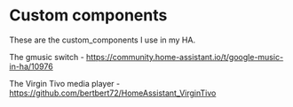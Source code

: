 # Custom components

These are the custom_components I use in my HA.

The gmusic switch - https://community.home-assistant.io/t/google-music-in-ha/10976

The Virgin Tivo media player - https://github.com/bertbert72/HomeAssistant_VirginTivo
